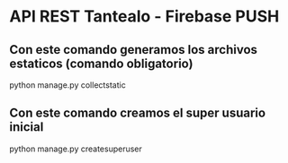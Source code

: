 # API REST Tantealo - Firebase PUSH

## Con este comando generamos los archivos estaticos (comando obligatorio)
python manage.py collectstatic

## Con este comando creamos el super usuario inicial
python manage.py createsuperuser